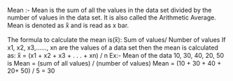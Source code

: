 Mean :- 
Mean is the sum of all the values in the data set divided by the number of values in the data set. It is also called the Arithmetic Average. Mean is denoted as x̅ and is read as x bar.

The formula to calculate the mean is(x̅): Sum of values/ Number of values 
If x1, x2, x3,……, xn are the values of a data set then the mean is calculated as:
x̅ =  (x1 + x2 + x3 + . . . + xn) / n
Ex:- Mean of the data 10, 30, 40, 20, 50 is
Mean = (sum of all values) / (number of values)
Mean = (10 + 30 + 40 + 20+ 50) / 5 = 30



